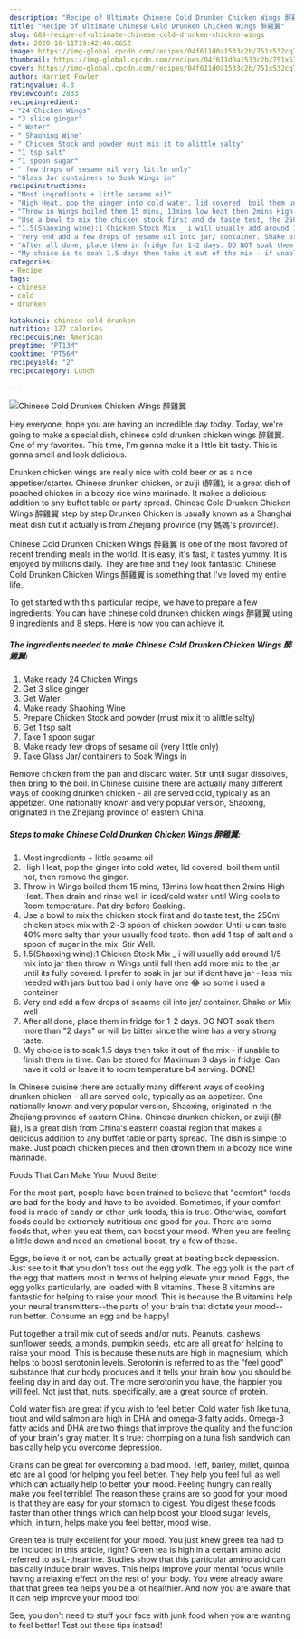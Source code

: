 ```yaml
---
description: "Recipe of Ultimate Chinese Cold Drunken Chicken Wings 醉雞翼"
title: "Recipe of Ultimate Chinese Cold Drunken Chicken Wings 醉雞翼"
slug: 688-recipe-of-ultimate-chinese-cold-drunken-chicken-wings
date: 2020-10-11T19:42:48.665Z
image: https://img-global.cpcdn.com/recipes/04f611d0a1533c2b/751x532cq70/chinese-cold-drunken-chicken-wings-醉雞翼-recipe-main-photo.jpg
thumbnail: https://img-global.cpcdn.com/recipes/04f611d0a1533c2b/751x532cq70/chinese-cold-drunken-chicken-wings-醉雞翼-recipe-main-photo.jpg
cover: https://img-global.cpcdn.com/recipes/04f611d0a1533c2b/751x532cq70/chinese-cold-drunken-chicken-wings-醉雞翼-recipe-main-photo.jpg
author: Harriet Fowler
ratingvalue: 4.8
reviewcount: 2833
recipeingredient:
- "24 Chicken Wings"
- "3 slice ginger"
- " Water"
- " Shaohing Wine"
- " Chicken Stock and powder must mix it to alittle salty"
- "1 tsp salt"
- "1 spoon sugar"
- " few drops of sesame oil very little only"
- "Glass Jar containers to Soak Wings in"
recipeinstructions:
- "Most ingredients + little sesame oil"
- "High Heat, pop the ginger into cold water, lid covered, boil them until hot, then remove the ginger."
- "Throw in Wings boiled them 15 mins, 13mins low heat then 2mins High Heat. Then drain and rinse well in iced/cold water until Wing cools to Room temperature. Pat dry before Soaking."
- "Use a bowl to mix the chicken stock first and do taste test, the 250ml chicken stock mix with 2~3 spoon of chicken powder. Until u can taste 40% more salty than your usually food taste. then add 1 tsp of salt and a spoon of sugar in the mix. Stir Well."
- "1.5(Shaoxing wine):1 Chicken Stock Mix _ i will usually add around 1/5 mix into jar then throw in Wings until full then add more mix to the jar until its fully covered. I prefer to soak in jar but if dont have jar - less mix needed with jars but too bad i only have one 😂 so some i used a container"
- "Very end add a few drops of sesame oil into jar/ container. Shake or Mix well"
- "After all done, place them in fridge for 1-2 days. DO NOT soak them more than &#34;2 days&#34; or will be bitter since the wine has a very strong taste."
- "My choice is to soak 1.5 days then take it out of the mix - if unable to finish them in time. Can be stored for Maximum 3 days in fridge. Can have it cold or leave it to room temperature b4 serving. DONE!"
categories:
- Recipe
tags:
- chinese
- cold
- drunken

katakunci: chinese cold drunken 
nutrition: 127 calories
recipecuisine: American
preptime: "PT13M"
cooktime: "PT56M"
recipeyield: "2"
recipecategory: Lunch

---
```



![Chinese Cold Drunken Chicken Wings 醉雞翼](https://img-global.cpcdn.com/recipes/04f611d0a1533c2b/751x532cq70/chinese-cold-drunken-chicken-wings-醉雞翼-recipe-main-photo.jpg)

Hey everyone, hope you are having an incredible day today. Today, we're going to make a special dish, chinese cold drunken chicken wings 醉雞翼. One of my favorites. This time, I'm gonna make it a little bit tasty. This is gonna smell and look delicious.

Drunken chicken wings are really nice with cold beer or as a nice appetiser/starter. Chinese drunken chicken, or zuiji (醉雞), is a great dish of poached chicken in a boozy rice wine marinade. It makes a delicious addition to any buffet table or party spread. Chinese Cold Drunken Chicken Wings 醉雞翼 step by step Drunken Chicken is usually known as a Shanghai meat dish but it actually is from Zhejiang province (my 媽媽&#39;s province!).

Chinese Cold Drunken Chicken Wings 醉雞翼 is one of the most favored of recent trending meals in the world. It is easy, it's fast, it tastes yummy. It is enjoyed by millions daily. They are fine and they look fantastic. Chinese Cold Drunken Chicken Wings 醉雞翼 is something that I've loved my entire life.


To get started with this particular recipe, we have to prepare a few ingredients. You can have chinese cold drunken chicken wings 醉雞翼 using 9 ingredients and 8 steps. Here is how you can achieve it.

<!--inarticleads1-->

##### The ingredients needed to make Chinese Cold Drunken Chicken Wings 醉雞翼:

1. Make ready 24 Chicken Wings
1. Get 3 slice ginger
1. Get  Water
1. Make ready  Shaohing Wine
1. Prepare  Chicken Stock and powder (must mix it to alittle salty)
1. Get 1 tsp salt
1. Take 1 spoon sugar
1. Make ready  few drops of sesame oil (very little only)
1. Take Glass Jar/ containers to Soak Wings in


Remove chicken from the pan and discard water. Stir until sugar dissolves, then bring to the boil. In Chinese cuisine there are actually many different ways of cooking drunken chicken - all are served cold, typically as an appetizer. One nationally known and very popular version, Shaoxing, originated in the Zhejiang province of eastern China. 

<!--inarticleads2-->

##### Steps to make Chinese Cold Drunken Chicken Wings 醉雞翼:

1. Most ingredients + little sesame oil
1. High Heat, pop the ginger into cold water, lid covered, boil them until hot, then remove the ginger.
1. Throw in Wings boiled them 15 mins, 13mins low heat then 2mins High Heat. Then drain and rinse well in iced/cold water until Wing cools to Room temperature. Pat dry before Soaking.
1. Use a bowl to mix the chicken stock first and do taste test, the 250ml chicken stock mix with 2~3 spoon of chicken powder. Until u can taste 40% more salty than your usually food taste. then add 1 tsp of salt and a spoon of sugar in the mix. Stir Well.
1. 1.5(Shaoxing wine):1 Chicken Stock Mix _ i will usually add around 1/5 mix into jar then throw in Wings until full then add more mix to the jar until its fully covered. I prefer to soak in jar but if dont have jar - less mix needed with jars but too bad i only have one 😂 so some i used a container
1. Very end add a few drops of sesame oil into jar/ container. Shake or Mix well
1. After all done, place them in fridge for 1-2 days. DO NOT soak them more than &#34;2 days&#34; or will be bitter since the wine has a very strong taste.
1. My choice is to soak 1.5 days then take it out of the mix - if unable to finish them in time. Can be stored for Maximum 3 days in fridge. Can have it cold or leave it to room temperature b4 serving. DONE!


In Chinese cuisine there are actually many different ways of cooking drunken chicken - all are served cold, typically as an appetizer. One nationally known and very popular version, Shaoxing, originated in the Zhejiang province of eastern China. Chinese drunken chicken, or zuiji (醉雞), is a great dish from China&#39;s eastern coastal region that makes a delicious addition to any buffet table or party spread. The dish is simple to make. Just poach chicken pieces and then drown them in a boozy rice wine marinade. 

Foods That Can Make Your Mood Better


For the most part, people have been trained to believe that "comfort" foods are bad for the body and have to be avoided. Sometimes, if your comfort food is made of candy or other junk foods, this is true. Otherwise, comfort foods could be extremely nutritious and good for you. There are some foods that, when you eat them, can boost your mood. When you are feeling a little down and need an emotional boost, try a few of these.

Eggs, believe it or not, can be actually great at beating back depression. Just see to it that you don't toss out the egg yolk. The egg yolk is the part of the egg that matters most in terms of helping elevate your mood. Eggs, the egg yolks particularly, are loaded with B vitamins. These B vitamins are fantastic for helping to raise your mood. This is because the B vitamins help your neural transmitters--the parts of your brain that dictate your mood--run better. Consume an egg and be happy!

Put together a trail mix out of seeds and/or nuts. Peanuts, cashews, sunflower seeds, almonds, pumpkin seeds, etc are all great for helping to raise your mood. This is because these nuts are high in magnesium, which helps to boost serotonin levels. Serotonin is referred to as the "feel good" substance that our body produces and it tells your brain how you should be feeling day in and day out. The more serotonin you have, the happier you will feel. Not just that, nuts, specifically, are a great source of protein.

Cold water fish are great if you wish to feel better. Cold water fish like tuna, trout and wild salmon are high in DHA and omega-3 fatty acids. Omega-3 fatty acids and DHA are two things that improve the quality and the function of your brain's gray matter. It's true: chomping on a tuna fish sandwich can basically help you overcome depression. 

Grains can be great for overcoming a bad mood. Teff, barley, millet, quinoa, etc are all good for helping you feel better. They help you feel full as well which can actually help to better your mood. Feeling hungry can really make you feel terrible! The reason these grains are so good for your mood is that they are easy for your stomach to digest. You digest these foods faster than other things which can help boost your blood sugar levels, which, in turn, helps make you feel better, mood wise.

Green tea is truly excellent for your mood. You just knew green tea had to be included in this article, right? Green tea is high in a certain amino acid referred to as L-theanine. Studies show that this particular amino acid can basically induce brain waves. This helps improve your mental focus while having a relaxing effect on the rest of your body. You were already aware that that green tea helps you be a lot healthier. And now you are aware that it can help improve your mood too!

See, you don't need to stuff your face with junk food when you are wanting to feel better! Test out  these tips  instead!

